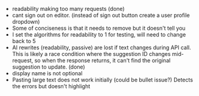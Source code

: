 - readability making too many requests (done)
- cant sign out on editor. (instead of sign out button create a user profile dropdown)
- Some of conciseness is that it needs to remove but it doesn't tell you
- I set the algorithms for readability to 1 for testing, will need to change back to 5
- AI rewrites (readability, passive) are lost if text changes during API call. This is likely a race condition where the suggestion ID changes mid-request, so when the response returns, it can't find the original suggestion to update. (done)
- display name is not optional
- Pasting large text does not work initially (could be bullet issue?) Detects the errors but doesn't highlight